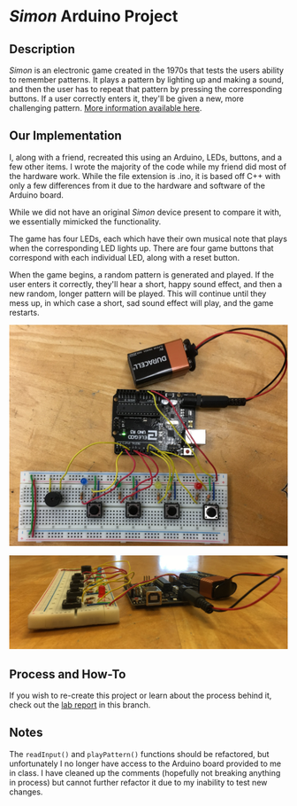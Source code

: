# *Simon* Arduino Project

## Description
*Simon* is an electronic game created in the 1970s that tests the users ability
to remember patterns. It plays a pattern by lighting up and making a sound, and
then the user has to repeat that pattern by pressing the corresponding buttons.
If a user correctly enters it, they'll be given a new, more challenging pattern.
[More information available here](https://en.wikipedia.org/wiki/Simon_(game)).  

## Our Implementation
I, along with a friend, recreated this using an Arduino, LEDs, buttons, and a
few other items. I wrote the majority of the code while my friend did most of
the hardware work. While the file extension is .ino, it is based off C++ with
only a few differences from it due to the hardware and software of the
Arduino board.  

While we did not have an original *Simon* device present to compare it with, we
essentially mimicked the functionality.  

The game has four LEDs, each which have their own musical note that plays when
the corresponding LED lights up. There are four game buttons that correspond
with each individual LED, along with a reset button.  

When the game begins, a random pattern is generated and played. If the user
enters it correctly, they'll hear a short, happy sound effect, and then a new
random, longer pattern will be played. This will continue until they mess up, in
which case a short, sad sound effect will play, and the game restarts.  

![top view of Simon Arduino we created](photos/Simon_Arduino_top.jpg)  

![side view of Simon Arduino we created](photos/Simon_Arduino.jpg)

## Process and How-To
If you wish to re-create this project or learn about the process behind it,
check out the [lab report](LabReport.pdf) in this branch.

## Notes
The `readInput()` and `playPattern()` functions should be refactored, but
unfortunately I no longer have access to the Arduino board provided to me in
class. I have cleaned up the comments (hopefully not breaking anything in
process) but cannot further refactor it due to my inability to test new changes.
